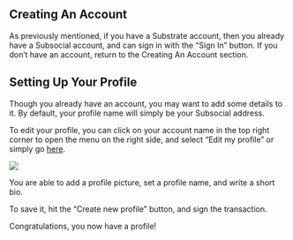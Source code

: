 ## Creating An Account
As previously mentioned, if you have a Substrate account, then you already have a Subsocial account, and can sign in with the “Sign In” button. If you don’t have an account, return to the Creating An Account section.

## Setting Up Your Profile
Though you already have an account, you may want to add some details to it. By default, your profile name will simply be your Subsocial address.

To edit your profile, you can click on your account name in the top right corner to open the menu on the right side, and select “Edit my profile” or simply go [here](https://app.subsocial.network/accounts/edit).

![](https://media.discordapp.net/attachments/893485384154095640/963462233206161508/image12.png?width=1001&height=663)

You are able to add a profile picture, set a profile name, and write a short bio.

To save it, hit the “Create new profile” button, and sign the transaction.

Congratulations, you now have a profile!
